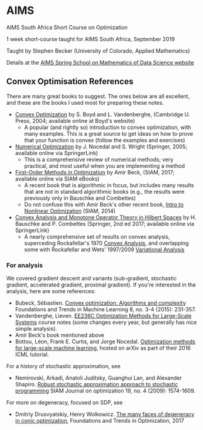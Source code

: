 # AIMS
AIMS South Africa Short Course on Optimization

1 week short-course taught for AIMS South Africa, September 2019

Taught by Stephen Becker (University of Colorado, Applied Mathematics)

Details at the [AIMS Spring School on Mathematics of Data Science website](https://aims.ac.za/2019/04/18/spring-school-on-mathematics-of-data-science/)


## Convex Optimisation References
There are many great books to suggest. The ones below are all excellent, and these are the books I used most for preparing these notes.
- [Convex Optimization](http://www.stanford.edu/~boyd/cvxbook/) by S. Boyd and L. Vandenberghe,  (Cambridge U. Press, 2004; available online at Boyd's website)
	- A popular (and rightly so) introduction to convex optimization, with many examples. This is a great source to get ideas on how to prove that your function is convex (follow the examples and exercises)
- [Numerical Optimization](https://link.springer.com/book/10.1007%2F978-0-387-40065-5) by J. Nocedal and S. Wright (Springer, 2005; available online via SpringerLink)
	- This is a comprehensive review of numerical methods; very practical, and most useful when you are implementing a method
- [First-Order Methods in Optimization](https://epubs.siam.org/doi/book/10.1137/1.9781611974997) by Amir Beck, (SIAM, 2017; available online via SIAM eBooks)
	- A recent book that is algorithmic in focus, but includes many results that are not in standard algorithmic books (e.g., the results were previously only in Bauschke and Combettes)
	- Do not confuse this with Amir Beck's other recent book, [Intro to Nonlinear Optimization](https://epubs.siam.org/doi/book/10.1137/1.9781611973655) (SIAM, 2014)
- [Convex Analysis and Monotone Operator Theory in Hilbert Spaces](https://link.springer.com/book/10.1007/978-3-319-48311-5) by H. Bauschke and P. Combettes (Springer, 2nd ed 2017; available online via SpringerLink)
	- A nearly comprehensive set of results on convex analysis, superceding Rockafellar's 1970 [Convex Analysis](http://sites.math.washington.edu/~rtr/papers/rtr025-ConvexAnalysis.djvu), and overlapping some with Rockafellar and Wets' 1997/2009 [Variational Analysis](https://sites.math.washington.edu/~rtr/papers/rtr169-VarAnalysis-RockWets.pdf)

### For analysis
We covered gradient descent and variants (sub-gradient, stochastic gradient, accelerated gradient, proximal gradient). If you're interested in the analysis, here are some references:

- Bubeck, Sébastien. [Convex optimization: Algorithms and complexity](https://arxiv.org/abs/1405.4980) Foundations and Trends in Machine Learning 8, no. 3-4 (2015): 231-357.
- Vandenberghe, Lieven. [EE236C Optimization Methods for Large-Scale Systems](http://www.seas.ucla.edu/~vandenbe/ee236c.html) course notes (some changes every year, but generally has nice simple analysis).
- Amir Beck's book mentioned above
- Bottou, Léon, Frank E. Curtis, and Jorge Nocedal. [Optimization methods for large-scale machine learning](https://arxiv.org/abs/1606.04838), hosted on arXiv as part of their 2016 ICML tutorial.

For a history of stochastic approximation, see
- Nemirovski, Arkadi, Anatoli Juditsky, Guanghui Lan, and Alexander Shapiro. [Robust stochastic approximation approach to stochastic programming](http://epubs.siam.org/doi/abs/10.1137/070704277) SIAM Journal on optimization 19, no. 4 (2009): 1574-1609.

For more on degeneracy, focused on SDP, see
- Dmitriy Drusvyatskiy, Henry Wolkowicz. [The many faces of degeneracy in conic optimization](https://arxiv.org/abs/1706.03705), Foundations and Trends in Optimization, 2017
